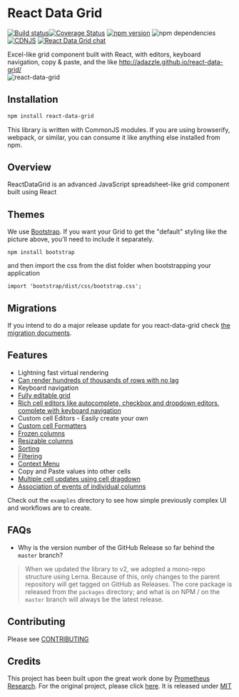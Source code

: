 # React Data Grid 
[![Build status](https://ci.appveyor.com/api/projects/status/smciktvlkvp6r8w7/branch/master?svg=true)](https://ci.appveyor.com/project/adazzle/react-data-grid/branch/master)[![Coverage Status](https://coveralls.io/repos/adazzle/react-data-grid/badge.svg?branch=master)](https://coveralls.io/r/adazzle/react-data-grid?branch=master) [![npm version](https://badge.fury.io/js/react-data-grid.svg)](http://badge.fury.io/js/react-data-grid) 
![npm dependencies](https://david-dm.org/adazzle/react-data-grid.svg)
[![CDNJS](https://img.shields.io/cdnjs/v/react-data-grid.svg)](https://cdnjs.com/libraries/react-data-grid)
[![React Data Grid chat](https://react-data-grid.herokuapp.com/badge.svg)](https://react-data-grid.herokuapp.com/)

Excel-like grid component built with React, with editors, keyboard navigation, copy &amp; paste, and the like http://adazzle.github.io/react-data-grid/  
![react-data-grid](https://cloud.githubusercontent.com/assets/1432798/7348812/78063bd6-ecec-11e4-89d5-ffd327721cd7.PNG)


Installation
------------

```sh
npm install react-data-grid
```

This library is written with CommonJS modules. If you are using
browserify, webpack, or similar, you can consume it like anything else
installed from npm.

Overview 
--------
ReactDataGrid is an advanced JavaScript spreadsheet-like grid component built using React

Themes
------
We use [Bootstrap](https://github.com/twbs/bootstrap). If you want your Grid to get the "default" styling like the picture above, you'll need to include it separately.

```
npm install bootstrap
```
and then import the css from the dist folder when bootstrapping your application
```
import 'bootstrap/dist/css/bootstrap.css';
```

Migrations
--------
If you intend to do a major release update for you react-data-grid check [the migration documents](migrations).
  
Features
--------

- Lightning fast virtual rendering
- [Can render hundreds of thousands of rows with no lag](http://adazzle.github.io/react-data-grid/examples.html#/one-million-rows)
- Keyboard navigation
- [Fully editable grid](http://adazzle.github.io/react-data-grid/examples.html#/editable)
- [Rich cell editors like autocomplete, checkbox and dropdown editors, complete with keyboard navigation](http://adazzle.github.io/react-data-grid/examples.html#/built-in-editors)
- Custom cell Editors - Easily create your own
- [Custom cell Formatters](http://adazzle.github.io/react-data-grid/examples.html#/custom-formatters)
- [Frozen columns](http://adazzle.github.io/react-data-grid/examples.html#/fixed-cols)
- [Resizable columns](http://adazzle.github.io/react-data-grid/examples.html#/resizable-cols)
- [Sorting](http://adazzle.github.io/react-data-grid/examples.html#/sortable-cols) 
- [Filtering](http://adazzle.github.io/react-data-grid/examples.html#/filterable-sortable-grid) 
- [Context Menu](http://adazzle.github.io/react-data-grid/examples.html#/context-menu)
- Copy and Paste values into other cells
- [Multiple cell updates using cell dragdown](http://adazzle.github.io/react-data-grid/examples.html#/cell-drag-down)
- [Association of events of individual columns](http://adazzle.github.io/react-data-grid/examples.html#/column-events)


Check out the `examples` directory to see how simple previously complex UI
and workflows are to create.

FAQs
----

- Why is the version number of the GitHub Release so far behind the `master` branch?
> When we updated the library to v2, we adopted a mono-repo structure using Lerna. Because of this, only changes to the parent repository will get tagged on GitHub as Releases. The core package is released from the `packages` directory; and what is on NPM / on the `master` branch will always be the latest release.

Contributing
------------

Please see [CONTRIBUTING](CONTRIBUTING.md)

Credits 
------------
This project has been built upon the great work done by [Prometheus Research](https://github.com/prometheusresearch). For the original project, please click [here]( https://github.com/prometheusresearch/react-grid). It is released under [MIT](https://github.com/adazzle/react-data-grid/blob/master/LICENSE)
